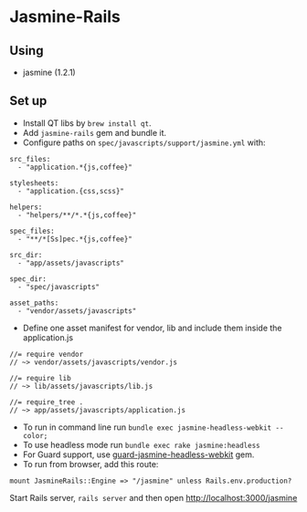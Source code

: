 Jasmine-Rails
=============

Using
-----

- jasmine (1.2.1)

Set up
------

- Install QT libs by `brew install qt`.
- Add `jasmine-rails` gem and bundle it.
- Configure paths on `spec/javascripts/support/jasmine.yml` with:

```
src_files:
  - "application.*{js,coffee}"

stylesheets:
  - "application.{css,scss}"

helpers:
  - "helpers/**/*.*{js,coffee}"

spec_files:
  - "**/*[Ss]pec.*{js,coffee}"

src_dir:
  - "app/assets/javascripts"

spec_dir:
  - "spec/javascripts"

asset_paths:
  - "vendor/assets/javascripts"
```

- Define one asset manifest for vendor, lib and include them inside the application.js

```
//= require vendor
// ~> vendor/assets/javascripts/vendor.js

//= require lib
// ~> lib/assets/javascripts/lib.js

//= require_tree .
// ~> app/assets/javascripts/application.js
```

- To run in command line run `bundle exec jasmine-headless-webkit --color;`
- To use headless mode run `bundle exec rake jasmine:headless`
- For Guard support, use [guard-jasmine-headless-webkit][guard-jasmine-headless-webkit] gem.
- To run from browser, add this route:

```
mount JasmineRails::Engine => "/jasmine" unless Rails.env.production?
```

Start Rails server, `rails server` and then open <http://localhost:3000/jasmine>

[guard-jasmine-headless-webkit]: https://github.com/johnbintz/guard-jasmine-headless-webkit

